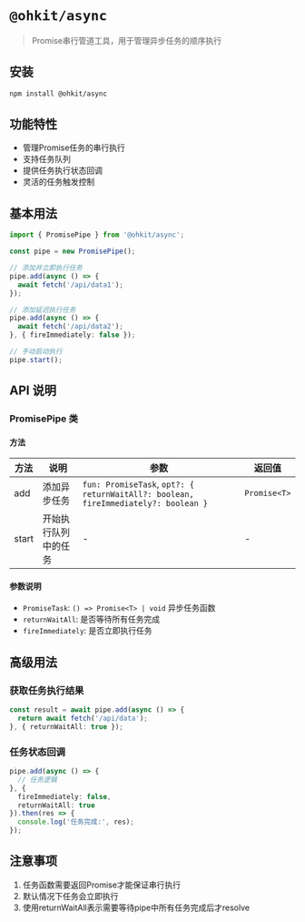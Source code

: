 # `@ohkit/async`

> Promise串行管道工具，用于管理异步任务的顺序执行

## 安装
```bash
npm install @ohkit/async
```

## 功能特性
- 管理Promise任务的串行执行
- 支持任务队列
- 提供任务执行状态回调
- 灵活的任务触发控制

## 基本用法

```ts
import { PromisePipe } from '@ohkit/async';

const pipe = new PromisePipe();

// 添加并立即执行任务
pipe.add(async () => {
  await fetch('/api/data1');
});

// 添加延迟执行任务
pipe.add(async () => {
  await fetch('/api/data2');
}, { fireImmediately: false });

// 手动启动执行
pipe.start();
```

## API 说明

### PromisePipe 类

#### 方法

| 方法 | 说明 | 参数 | 返回值 |
|------|------|------|--------|
| add | 添加异步任务 | `fun: PromiseTask`, `opt?: { returnWaitAll?: boolean, fireImmediately?: boolean }` | `Promise<T>` |
| start | 开始执行队列中的任务 | - | - |

#### 参数说明

- `PromiseTask`: `() => Promise<T> | void` 异步任务函数
- `returnWaitAll`: 是否等待所有任务完成
- `fireImmediately`: 是否立即执行任务

## 高级用法

### 获取任务执行结果

```ts
const result = await pipe.add(async () => {
  return await fetch('/api/data');
}, { returnWaitAll: true });
```

### 任务状态回调

```ts
pipe.add(async () => {
  // 任务逻辑
}, {
  fireImmediately: false,
  returnWaitAll: true
}).then(res => {
  console.log('任务完成:', res);
});
```

## 注意事项
1. 任务函数需要返回Promise才能保证串行执行
2. 默认情况下任务会立即执行
3. 使用returnWaitAll表示需要等待pipe中所有任务完成后才resolve